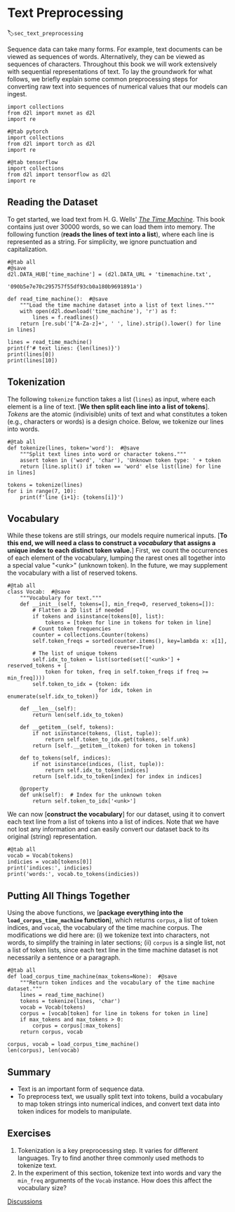# Text Preprocessing
:label:`sec_text_preprocessing`

Sequence data can take many forms.
For example, text documents
can be viewed as sequences of words.
Alternatively, they can be viewed
as sequences of characters.
Throughout this book we will work extensively
with sequential representations of text.
To lay the groundwork for what follows,
we briefly explain some common preprocessing steps
for converting raw text into 
sequences of numerical values
that our models can ingest.

```{.python .input}
import collections
from d2l import mxnet as d2l
import re
```

```{.python .input}
#@tab pytorch
import collections
from d2l import torch as d2l
import re
```

```{.python .input}
#@tab tensorflow
import collections
from d2l import tensorflow as d2l
import re
```

## Reading the Dataset

To get started, we load text 
from H. G. Wells' [*The Time Machine*](http://www.gutenberg.org/ebooks/35).
This book contains just over 30000 words,
so we can load them into memory.
The following function 
(**reads the lines of text into a list**),
where each line is represented as a string.
For simplicity, we ignore punctuation and capitalization.

```{.python .input}
#@tab all
#@save
d2l.DATA_HUB['time_machine'] = (d2l.DATA_URL + 'timemachine.txt',
                                '090b5e7e70c295757f55df93cb0a180b9691891a')

def read_time_machine():  #@save
    """Load the time machine dataset into a list of text lines."""
    with open(d2l.download('time_machine'), 'r') as f:
        lines = f.readlines()
    return [re.sub('[^A-Za-z]+', ' ', line).strip().lower() for line in lines]

lines = read_time_machine()
print(f'# text lines: {len(lines)}')
print(lines[0])
print(lines[10])
```

## Tokenization

The following `tokenize` function
takes a list (`lines`) as input,
where each element is a line of text.
[**We then split each line into a list of tokens**].
*Tokens* are the atomic (indivisible) units of text
and what constitutes a token 
(e.g., characters or words)
is a design choice.
Below, we tokenize our lines into words.

```{.python .input}
#@tab all
def tokenize(lines, token='word'):  #@save
    """Split text lines into word or character tokens."""
    assert token in ('word', 'char'), 'Unknown token type: ' + token
    return [line.split() if token == 'word' else list(line) for line in lines]

tokens = tokenize(lines)
for i in range(7, 10):
    print(f'line {i+1}: {tokens[i]}')
```

## Vocabulary

While these tokens are still strings,
our models require numerical inputs.
[**To this end, we will need a class
to construct a *vocabulary*
that assigns a unique index 
to each distinct token value.**]
First, we count the occurrences 
of each element of the vocabulary,
lumping the rarest ones all together
into a special value "&lt;unk&gt;" (unknown token).
In the future,
we may supplement the vocabulary
with a list of reserved tokens.

```{.python .input}
#@tab all
class Vocab:  #@save
    """Vocabulary for text."""
    def __init__(self, tokens=[], min_freq=0, reserved_tokens=[]):
        # Flatten a 2D list if needed
        if tokens and isinstance(tokens[0], list):
            tokens = [token for line in tokens for token in line]
        # Count token frequencies
        counter = collections.Counter(tokens)
        self.token_freqs = sorted(counter.items(), key=lambda x: x[1],
                                  reverse=True)
        # The list of unique tokens
        self.idx_to_token = list(sorted(set(['<unk>'] + reserved_tokens + [
            token for token, freq in self.token_freqs if freq >= min_freq])))
        self.token_to_idx = {token: idx
                             for idx, token in enumerate(self.idx_to_token)}

    def __len__(self):
        return len(self.idx_to_token)

    def __getitem__(self, tokens):
        if not isinstance(tokens, (list, tuple)):
            return self.token_to_idx.get(tokens, self.unk)
        return [self.__getitem__(token) for token in tokens]

    def to_tokens(self, indices):
        if not isinstance(indices, (list, tuple)):
            return self.idx_to_token[indices]
        return [self.idx_to_token[index] for index in indices]
    
    @property
    def unk(self):  # Index for the unknown token
        return self.token_to_idx['<unk>']
```

We can now [**construct the vocabulary**] for our dataset, 
using it to convert each text line 
from a list of tokens into a list of indices.
Note that we have not lost any information
and can easily convert our dataset 
back to its original (string) representation.

```{.python .input}
#@tab all
vocab = Vocab(tokens)
indicies = vocab[tokens[0]]
print('indices:', indicies)
print('words:', vocab.to_tokens(indicies))
```

## Putting All Things Together

Using the above functions, we [**package everything into the `load_corpus_time_machine` function**], which returns `corpus`, a list of token indices, and `vocab`, the vocabulary of the time machine corpus.
The modifications we did here are:
(i) we tokenize text into characters, not words, to simplify the training in later sections;
(ii) `corpus` is a single list, not a list of token lists, since each text line in the time machine dataset is not necessarily a sentence or a paragraph.

```{.python .input}
#@tab all
def load_corpus_time_machine(max_tokens=None):  #@save
    """Return token indices and the vocabulary of the time machine dataset."""
    lines = read_time_machine()
    tokens = tokenize(lines, 'char')
    vocab = Vocab(tokens)
    corpus = [vocab[token] for line in tokens for token in line]
    if max_tokens and max_tokens > 0:
        corpus = corpus[:max_tokens]
    return corpus, vocab

corpus, vocab = load_corpus_time_machine()
len(corpus), len(vocab)
```

## Summary

* Text is an important form of sequence data.
* To preprocess text, we usually split text into tokens, build a vocabulary to map token strings into numerical indices, and convert text data into token indices for  models to manipulate.


## Exercises

1. Tokenization is a key preprocessing step. It varies for different languages. Try to find another three commonly used methods to tokenize text.
1. In the experiment of this section, tokenize text into words and vary the `min_freq` arguments of the `Vocab` instance. How does this affect the vocabulary size?

[Discussions](https://discuss.d2l.ai/t/115)
